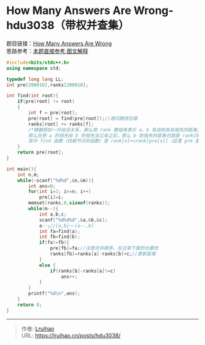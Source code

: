 # How Many Answers Are Wrong-hdu3038（带权并查集）


题目链接：[How Many Answers Are Wrong](http://acm.hdu.edu.cn/showproblem.php?pid=3038)  
思路参考：[本题直接参考](https://blog.csdn.net/duan_1998/article/details/70196576),[图文解释](https://blog.csdn.net/dextrad_ihacker/article/details/51016017)

<!--more-->

```cpp
#include<bits/stdc++.h>
using namespace std;

typedef long long LL;
int pre[200010],ranks[200010];

int find(int root){
    if(pre[root] != root)
    {
        int f = pre[root];
        pre[root] = find(pre[root]);//递归路径压缩
        ranks[root] += ranks[f];
        /*精髓假如一开始没关系，那么用 rank 数组来表示 a，b 各自到各自祖先的距离。
        那么在把 a 的祖先给 b 的祖先当父亲之后，那么 b 到祖先的距离也就是 rank[b] 就要再加上 b 原本的祖先到 a 的祖先的距离，更新一下，
        其中 find 函数（找根节点的函数）里 rank[x]+=rank[pre[x]]（这里 pre 数组存的是对应数的父节点）*/
    }
    return pre[root];
}

int main(){
    int n,m;
    while(~scanf("%d%d",&n,&m)){
        int ans=0;
        for(int i=1; i<=n; i++)
            pre[i]=i;
        memset(ranks,0,sizeof(ranks));
        while(m--){
            int a,b,c;
            scanf("%d%d%d",&a,&b,&c);
            a--;//[a,b]~~(a--,b]
            int fa=find(a);
            int fb=find(b);
            if(fa!=fb){
                pre[fb]=fa;//注意合并顺序，反过来下面的也要改
                ranks[fb]=ranks[a]-ranks[b]+c;//更新距离
            }
            else {
                if(ranks[b]-ranks[a]!=c)
                    ans++;
            }
        }
        printf("%d\n",ans);
    }
    return 0;
}

```

---

> 作者: [Lruihao](https://github.com/Lruihao)  
> URL: https://lruihao.cn/posts/hdu3038/  

